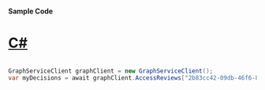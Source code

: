 #### Sample Code
# [C#](#tab/Csharp)

```C#

GraphServiceClient graphClient = new GraphServiceClient();
var myDecisions = await graphClient.AccessReviews["2b83cc42-09db-46f6-8c6e-16fec466a82d"].MyDecisions.Request().GetAsync();

```